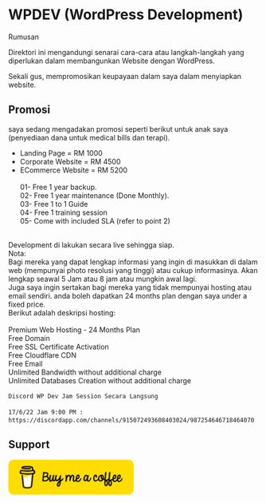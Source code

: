 # WPDEV (WordPress Development) 

Rumusan

Direktori ini mengandungi senarai cara-cara atau langkah-langkah yang diperlukan dalam membangunkan Website dengan WordPress. 

Sekali gus, mempromosikan keupayaan dalam saya dalam menyiapkan website.

## Promosi

saya sedang mengadakan promosi seperti berikut untuk anak saya (penyediaan dana untuk medical bills dan terapi).
- Landing Page = RM 1000
- Corporate Website = RM 4500
- ECommerce Website = RM 5200 
<br /><br />
01- Free 1 year backup.<br />
02- Free 1 year maintenance (Done Monthly).<br />
03- Free 1 to 1  Guide <br />
04- Free 1 training session<br />
05- Come with included SLA (refer to point 2)<br />
<br />
Development di lakukan secara live sehingga siap.
<br />
Nota:<br /> 
Bagi mereka yang dapat lengkap informasi yang ingin di masukkan di dalam web (mempunyai photo resolusi yang tinggi) atau cukup informasinya. Akan lengkap seawal 5 Jam atau 8 jam atau mungkin awal lagi.<br />
Juga saya ingin sertakan bagi mereka yang tidak mempunyai hosting atau email sendiri.
anda boleh dapatkan 24 months plan dengan saya under a fixed price.<br />
Berikut adalah deskripsi hosting: <br />
<br />
Premium Web Hosting - 24 Months Plan<br /> 
Free Domain <br />
Free SSL Certificate Activation<br />
Free Cloudflare CDN<br />
Free Email<br />
Unlimited Bandwidth without additional charge<br />
Unlimited Databases Creation without additional charge<br />

```
Discord WP Dev Jam Session Secara Langsung

17/6/22 Jam 9:00 PM : https://discordapp.com/channels/915072493608403024/987254646718464070

```

## Support
<a href="https://buymeacoffee.com/jojaafar">
  <img style="width: 50%; height: 50%;" src="https://github.com/harimau99/teratak-repo/blob/main/Najoe/assets/img/bmc-button.png"> 
</a>
